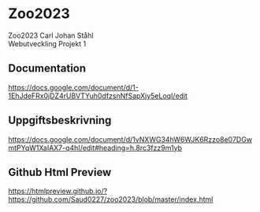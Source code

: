 # Zoo2023

Zoo2023 Carl Johan Ståhl  
Webutveckling Projekt 1

## Documentation

<https://docs.google.com/document/d/1-1EhJdeFRx0jDZ4rUBVTYuh0dfzsnNfSapXjy5eLoqI/edit>

## Uppgiftsbeskrivning

<https://docs.google.com/document/d/1vNXWG34hW6WJK6Rzzo8e07DGwmtPYqW1XaIAX7-q4hI/edit#heading=h.8rc3fzz9m1yb>

## Github Html Preview

<https://htmlpreview.github.io/?https://github.com/Saud0227/zoo2023/blob/master/index.html>

